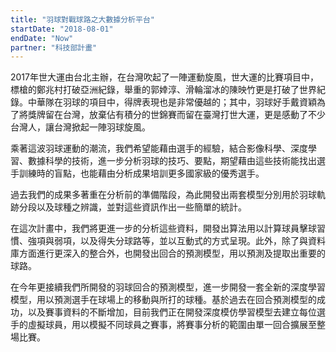 ```yaml
---
title: "羽球對戰球路之大數據分析平台"
startDate: "2018-08-01"
endDate: "Now"
partner: "科技部計畫"
---
```


2017年世大運由台北主辦，在台灣吹起了一陣運動旋風，世大運的比賽項目中，標槍的鄭兆村打破亞洲紀錄，舉重的郭婞淳、滑輪溜冰的陳映竹更是打破了世界紀錄。中華隊在羽球的項目中，得牌表現也是非常優越的；其中，羽球好手戴資穎為了將獎牌留在台灣，放棄佔有積分的世錦賽而留在臺灣打世大運，更是感動了不少台灣人，讓台灣掀起一陣羽球旋風。

乘著這波羽球運動的潮流，我們希望能藉由選手的經驗，結合影像科學、深度學習、數據科學的技術，進一步分析羽球的技巧、要點，期望藉由這些技術能找出選手訓練時的盲點，也能藉由分析成果培訓更多國家級的優秀選手。

過去我們的成果多著重在分析前的準備階段，為此開發出兩套模型分別用於羽球軌跡分段以及球種之辨識，並對這些資訊作出一些簡單的統計。

在這次計畫中，我們將更進一步的分析這些資料，開發出算法用以計算球員擊球習慣、強項與弱項，以及得失分球路等，並以互動式的方式呈現。此外，除了與資料庫方面進行更深入的整合外，也開發出回合的預測模型，用以預測及提取出重要的球路。

在今年更接續我們所開發的羽球回合的預測模型，進一步開發一套全新的深度學習模型，用以預測選手在球場上的移動與所打的球種。基於過去在回合預測模型的成功，以及賽事資料的不斷增加，目前我們正在開發深度模仿學習模型去建立每位選手的虛擬球員，用以模擬不同球員之賽事，將賽事分析的範圍由單一回合擴展至整場比賽。
